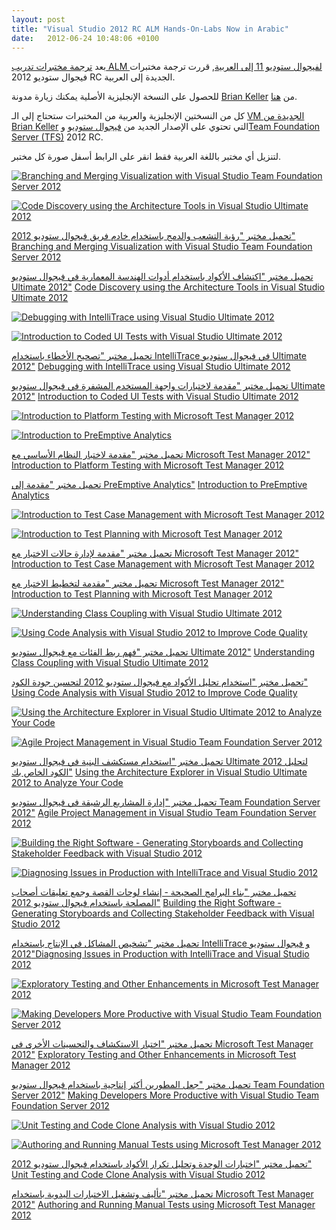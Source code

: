 ```yaml
---
layout: post
title: "Visual Studio 2012 RC ALM Hands-On-Labs Now in Arabic"
date:   2012-06-24 10:48:06 +0100
---
```


بعد [ترجمة مختبرات تدريب ALM لفيجوال ستوديو 11 إلى العربية](https://mohamedradwan.com/posts/visual-studio-11-alm-hands-on-labs-in-arabic/ "Visual Studio 11 Labs in Arabic"),
قررت ترجمة مختبرات فيجوال ستوديو 2012 RC الجديدة إلى العربية.

للحصول على النسخة الإنجليزية الأصلية يمكنك زيارة مدونة [Brian Keller](http://blogs.msdn.com/b/briankel/archive/2011/09/16/visual-studio-11-application-lifecycle-management-virtual-machine-and-hands-on-labs-demo-scripts.aspx?ocid=soc-n-eg-elite--MRadwan) من [هنا](http://blogs.msdn.com/b/briankel/archive/2011/09/16/visual-studio-11-application-lifecycle-management-virtual-machine-and-hands-on-labs-demo-scripts.aspx?ocid=soc-n-eg-elite--MRadwan).

كل من النسختين الإنجليزية والعربية من المختبرات ستحتاج إلى الـ [VM الجديدة من Brian Keller](http://blogs.msdn.com/b/briankel/archive/2011/09/16/visual-studio-11-application-lifecycle-management-virtual-machine-and-hands-on-labs-demo-scripts.aspx?ocid=soc-n-eg-elite--MRadwan) التي تحتوي على الإصدار الجديد من [فيجوال ستوديو](http://www.microsoft.com/visualstudio/11/en-us) و[Team Foundation Server (TFS)](http://msdn.microsoft.com/en-us/library/tfs/fda2bad5(v=vs.110).aspx) 2012 RC.

لتنزيل أي مختبر باللغة العربية فقط انقر على الرابط أسفل صورة كل مختبر.

[![](/assets/images/2012/06/branching-and-merging-visualization-with-visual-studio-team-foundation-server-2012.jpg?w=212 "Branching and Merging Visualization with Visual Studio Team Foundation Server 2012")](/assets/images/2012/06/branching-and-merging-visualization-with-visual-studio-team-foundation-server-2012.jpg)

[![](/assets/images/2012/06/code-discovery-using-the-architecture-tools-in-visual-studio-ultimate-2012.jpg?w=212 "Code Discovery using the Architecture Tools in Visual Studio Ultimate 2012")](/assets/images/2012/06/code-discovery-using-the-architecture-tools-in-visual-studio-ultimate-2012.jpg)


[تحميل مختبر "رؤية التشعب والدمج باستخدام خادم فريق فيجوال ستوديو 2012"](https://skydrive.live.com/redir?resid=4BCAA16D27B46600!2296 "Branching and Merging Visualization with Visual Studio Team Foundation Server 2012") [Branching and Merging Visualization with Visual Studio Team Foundation Server 2012](https://skydrive.live.com/redir?resid=4BCAA16D27B46600!2296 "Branching and Merging Visualization with Visual Studio Team Foundation Server 2012")

[تحميل مختبر "اكتشاف الأكواد باستخدام أدوات الهندسة المعمارية في فيجوال ستوديو Ultimate 2012"](https://skydrive.live.com/redir?resid=4BCAA16D27B46600!2291 "Code Discovery using the Architecture Tools in Visual Studio Ultimate 2012") [Code Discovery using the Architecture Tools in Visual Studio Ultimate 2012](https://skydrive.live.com/redir?resid=4BCAA16D27B46600!2291 "Code Discovery using the Architecture Tools in Visual Studio Ultimate 2012")


[![](/assets/images/2012/06/debugging-with-intellitrace-using-visual-studio-ultimate-2012.jpg?w=211 "Debugging with IntelliTrace using Visual Studio Ultimate 2012")](/assets/images/2012/06/debugging-with-intellitrace-using-visual-studio-ultimate-2012.jpg)

[![](/assets/images/2012/06/introduction-to-coded-ui-tests-with-visual-studio-ultimate-2012.jpg?w=212 "Introduction to Coded UI Tests with Visual Studio Ultimate 2012")](/assets/images/2012/06/introduction-to-coded-ui-tests-with-visual-studio-ultimate-2012.jpg)


[تحميل مختبر "تصحيح الأخطاء باستخدام IntelliTrace في فيجوال ستوديو Ultimate 2012"](https://skydrive.live.com/redir?resid=4BCAA16D27B46600!2297 "Debugging with IntelliTrace using Visual Studio Ultimate 2012") [Debugging with IntelliTrace using Visual Studio Ultimate 2012](https://skydrive.live.com/redir?resid=4BCAA16D27B46600!2297 "Debugging with IntelliTrace using Visual Studio Ultimate 2012")

[تحميل مختبر "مقدمة لاختبارات واجهة المستخدم المشفرة في فيجوال ستوديو Ultimate 2012"](https://skydrive.live.com/redir?resid=4BCAA16D27B46600!2302 "Introduction to Coded UI Tests with Visual Studio Ultimate 2012") [Introduction to Coded UI Tests with Visual Studio Ultimate 2012](https://skydrive.live.com/redir?resid=4BCAA16D27B46600!2302 "Introduction to Coded UI Tests with Visual Studio Ultimate 2012")



[![](/assets/images/2012/06/introduction-to-platform-testing-with-microsoft-test-manager-2012.jpg?w=212 "Introduction to Platform Testing with Microsoft Test Manager 2012")](/assets/images/2012/06/introduction-to-platform-testing-with-microsoft-test-manager-2012.jpg)

[![](/assets/images/2012/06/introduction-to-preemptive-analytics.jpg?w=211 "Introduction to PreEmptive Analytics")](/assets/images/2012/06/introduction-to-preemptive-analytics.jpg)

[تحميل مختبر "مقدمة لاختبار النظام الأساسي مع Microsoft Test Manager 2012"](https://skydrive.live.com/redir?resid=4BCAA16D27B46600!2300 "Introduction to Platform Testing with Microsoft Test Manager 2012") [Introduction to Platform Testing with Microsoft Test Manager 2012](https://skydrive.live.com/redir?resid=4BCAA16D27B46600!2300 "Introduction to Platform Testing with Microsoft Test Manager 2012")

[تحميل مختبر "مقدمة إلى PreEmptive Analytics"](https://skydrive.live.com/redir?resid=4BCAA16D27B46600!2304 "Introduction to PreEmptive Analytics") [Introduction to PreEmptive Analytics](https://skydrive.live.com/redir?resid=4BCAA16D27B46600!2304 "Introduction to PreEmptive Analytics")


[![](/assets/images/2012/06/introduction-to-test-case-management-with-microsoft-test-manager-2012.jpg?w=211 "Introduction to Test Case Management with Microsoft Test Manager 2012")](/assets/images/2012/06/introduction-to-test-case-management-with-microsoft-test-manager-2012.jpg)

[![](/assets/images/2012/06/introduction-to-test-planning-with-microsoft-test-manager-2012.jpg?w=212 "Introduction to Test Planning with Microsoft Test Manager 2012")](/assets/images/2012/06/introduction-to-test-planning-with-microsoft-test-manager-2012.jpg)

[تحميل مختبر "مقدمة لإدارة حالات الاختبار مع Microsoft Test Manager 2012"](https://skydrive.live.com/redir?resid=4BCAA16D27B46600!2301 "Introduction to Test Case Management with Microsoft Test Manager 2012") [Introduction to Test Case Management with Microsoft Test Manager 2012](https://skydrive.live.com/redir?resid=4BCAA16D27B46600!2301 "Introduction to Test Case Management with Microsoft Test Manager 2012")

[تحميل مختبر "مقدمة لتخطيط الاختبار مع Microsoft Test Manager 2012"](https://skydrive.live.com/redir?resid=4BCAA16D27B46600!2303 "Introduction to Test Planning with Microsoft Test Manager 2012") [Introduction to Test Planning with Microsoft Test Manager 2012](https://skydrive.live.com/redir?resid=4BCAA16D27B46600!2303 "Introduction to Test Planning with Microsoft Test Manager 2012")


[![](/assets/images/2012/06/understanding-class-coupling-with-visual-studio-ultimate-2012.jpg?w=212 "Understanding Class Coupling with Visual Studio Ultimate 2012")](/assets/images/2012/06/understanding-class-coupling-with-visual-studio-ultimate-2012.jpg)


[![](/assets/images/2012/06/using-code-analysis-with-visual-studio-2012-to-improve-code-quality.jpg?w=211 "Using Code Analysis with Visual Studio 2012 to Improve Code Quality")](/assets/images/2012/06/using-code-analysis-with-visual-studio-2012-to-improve-code-quality.jpg)



[تحميل مختبر "فهم ربط الفئات مع فيجوال ستوديو Ultimate 2012"](https://skydrive.live.com/redir?resid=4BCAA16D27B46600!2299 "Understanding Class Coupling with Visual Studio Ultimate 2012") [Understanding Class Coupling with Visual Studio Ultimate 2012](https://skydrive.live.com/redir?resid=4BCAA16D27B46600!2299 "Understanding Class Coupling with Visual Studio Ultimate 2012")

[تحميل مختبر "استخدام تحليل الأكواد مع فيجوال ستوديو 2012 لتحسين جودة الكود"](https://skydrive.live.com/redir?resid=4BCAA16D27B46600!2288 "Using Code Analysis with Visual Studio 2012 to Improve Code Quality") [Using Code Analysis with Visual Studio 2012 to Improve Code Quality](https://skydrive.live.com/redir?resid=4BCAA16D27B46600!2288 "Using Code Analysis with Visual Studio 2012 to Improve Code Quality")



[![](/assets/images/2012/06/using-the-architecture-explorer-in-visual-studio-ultimate-2012-to-analyze-your-code.jpg?w=212 "Using the Architecture Explorer in Visual Studio Ultimate 2012 to Analyze Your Code")](/assets/images/2012/06/using-the-architecture-explorer-in-visual-studio-ultimate-2012-to-analyze-your-code.jpg)

[![](/assets/images/2012/06/agile-project-management-in-visual-studio-team-foundation-server-20121.jpg?w=212 "Agile Project Management in Visual Studio Team Foundation Server 2012")](/assets/images/2012/06/agile-project-management-in-visual-studio-team-foundation-server-20121.jpg)


[تحميل مختبر "استخدام مستكشف البنية في فيجوال ستوديو Ultimate 2012 لتحليل الكود الخاص بك"](https://skydrive.live.com/redir?resid=4BCAA16D27B46600!2292 "Using the Architecture Explorer in Visual Studio Ultimate 2012 to Analyze your Code") [Using the Architecture Explorer in Visual Studio Ultimate 2012 to Analyze Your Code](https://skydrive.live.com/redir?resid=4BCAA16D27B46600!2292 "Using the Architecture Explorer in Visual Studio Ultimate 2012 to Analyze your Code")

[تحميل مختبر "إدارة المشاريع الرشيقة في فيجوال ستوديو Team Foundation Server 2012"](https://skydrive.live.com/redir?resid=4BCAA16D27B46600!2290 "Agile Project Management in Visual Studio Team Foundation Server 2012") [Agile Project Management in Visual Studio Team Foundation Server 2012](https://skydrive.live.com/redir?resid=4BCAA16D27B46600!2290 "Agile Project Management in Visual Studio Team Foundation Server 2012")



[![](/assets/images/2012/06/building-the-right-software-generating-storyboards-and-collecting-stakeholder-feedback-with-visual-studio-2012.jpg?w=212 "Building the Right Software - Generating Storyboards and Collecting Stakeholder Feedback with Visual Studio 2012")](/assets/images/2012/06/building-the-right-software-generating-storyboards-and-collecting-stakeholder-feedback-with-visual-studio-2012.jpg)

[![](/assets/images/2012/06/diagnosing-issues-in-production-with-intellitrace-and-visual-studio-2012.jpg?w=212 "Diagnosing Issues in Production with IntelliTrace and Visual Studio 2012")](/assets/images/2012/06/diagnosing-issues-in-production-with-intellitrace-and-visual-studio-2012.jpg)

[تحميل مختبر "بناء البرامج الصحيحة - إنشاء لوحات القصة وجمع تعليقات أصحاب المصلحة باستخدام فيجوال ستوديو 2012"](https://skydrive.live.com/redir?resid=4BCAA16D27B46600!2295 "Building the Right Software - Generating Storyboards and Collection Stakeholder Feedback with Visual Studio 2012") [Building the Right Software - Generating Storyboards and Collecting Stakeholder Feedback with Visual Studio 2012](https://skydrive.live.com/redir?resid=4BCAA16D27B46600!2295 "Building the Right Software - Generating Storyboards and Collection Stakeholder Feedback with Visual Studio 2012")

[تحميل مختبر "تشخيص المشاكل في الإنتاج باستخدام IntelliTrace و فيجوال ستوديو 2012"](https://skydrive.live.com/redir?resid=4BCAA16D27B46600!2294 "Diagnosing Issues in Production with IntelliTrace and Visual Studio 2012")[Diagnosing Issues in Production with IntelliTrace and Visual Studio 2012](https://skydrive.live.com/redir?resid=4BCAA16D27B46600!2294 "Diagnosing Issues in Production with IntelliTrace and Visual Studio 2012")


[![](/assets/images/2012/06/exploratory-testing-and-other-enhancements-in-microsoft-test-manager-2012.jpg?w=212 "Exploratory Testing and Other Enhancements in Microsoft Test Manager 2012")](/assets/images/2012/06/exploratory-testing-and-other-enhancements-in-microsoft-test-manager-2012.jpg)

[![](/assets/images/2012/06/making-developers-more-productive-with-visual-studio-team-foundation-server-2012.jpg?w=212 "Making Developers More Productive with Visual Studio Team Foundation Server 2012")](/assets/images/2012/06/making-developers-more-productive-with-visual-studio-team-foundation-server-2012.jpg)


[تحميل مختبر "اختبار الاستكشاف والتحسينات الأخرى في Microsoft Test Manager 2012"](https://skydrive.live.com/redir?resid=4BCAA16D27B46600!2293 "Exploratory Testing and Other Enhancements in Microsoft Test Manager 2012") [Exploratory Testing and Other Enhancements in Microsoft Test Manager 2012](https://skydrive.live.com/redir?resid=4BCAA16D27B46600!2293 "Exploratory Testing and Other Enhancements in Microsoft Test Manager 2012")

[تحميل مختبر "جعل المطورين أكثر إنتاجية باستخدام فيجوال ستوديو Team Foundation Server 2012"](https://skydrive.live.com/redir?resid=4BCAA16D27B46600!2298 "Making Developers More Productive with Visual Studio Team Foundation Server 2012") [Making Developers More Productive with Visual Studio Team Foundation Server 2012](https://skydrive.live.com/redir?resid=4BCAA16D27B46600!2298 "Making Developers More Productive with Visual Studio Team Foundation Server 2012")



[![](/assets/images/2012/06/unit-testing-and-code-clone-analysis-with-visual-studio-2012.jpg?w=212 "Unit Testing and Code Clone Analysis with Visual Studio 2012")](/assets/images/2012/06/unit-testing-and-code-clone-analysis-with-visual-studio-2012.jpg)

[![](/assets/images/2012/07/authoring-and-running-manual-tests-using-microsoft-test-manager-20121.jpg "Authoring and Running Manual Tests using Microsoft Test Manager 2012")](/assets/images/2012/07/authoring-and-running-manual-tests-using-microsoft-test-manager-20121.jpg)


[تحميل مختبر "اختبارات الوحدة وتحليل تكرار الأكواد باستخدام فيجوال ستوديو 2012"](https://skydrive.live.com/redir?resid=4BCAA16D27B46600!2289 "unit Testing and Code Clone Analysis with Visual Studio 2012") [Unit Testing and Code Clone Analysis with Visual Studio 2012](https://skydrive.live.com/redir?resid=4BCAA16D27B46600!2289 "unit Testing and Code Clone Analysis with Visual Studio 2012")

[تحميل مختبر "تأليف وتشغيل الاختبارات اليدوية باستخدام Microsoft Test Manager 2012"](https://skydrive.live.com/redir?resid=4BCAA16D27B46600!2313 "Authoring and Running Manual Test using  Microsoft Test Manger 2012") [Authoring and Running Manual Tests using Microsoft Test Manager 2012](https://skydrive.live.com/redir?resid=4BCAA16D27B46600!2313 "Authoring and Running Manual Test using  Microsoft Test Manger 2012")


